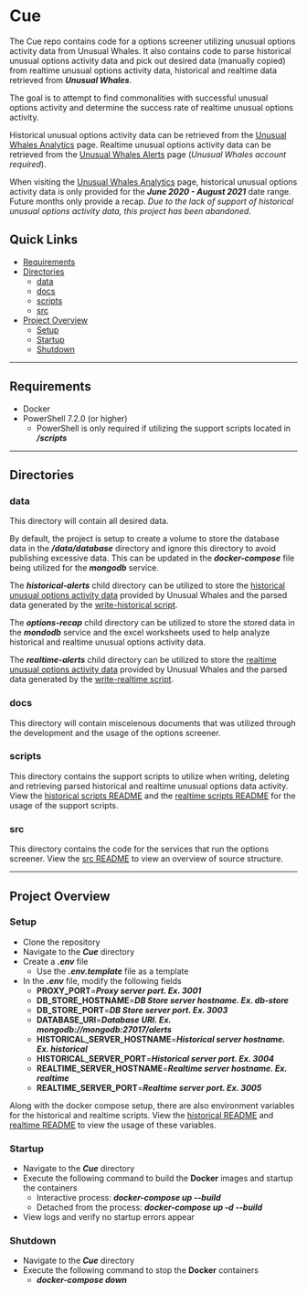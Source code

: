 # Cue
The Cue repo contains code for a options screener utilizing unusual options activity data from Unusual Whales.  It also contains code to parse historical unusual options activity data and pick out desired data (manually copied) from realtime unusual options activity data, historical and realtime data retrieved from ***Unusual Whales***.

The goal is to attempt to find commonalities with successful unusual options activity and determine the success rate of realtime unusual options activity.

Historical unusual options activity data can be retrieved from the [Unusual Whales Analytics](https://unusualwhales.com/analytics) page.  Realtime unusual options activity data can be retrieved from the [Unusual Whales Alerts](https://unusualwhales.com/alerts) page (*Unusual Whales account required*).

When visiting the [Unusual Whales Analytics](https://unusualwhales.com/analytics) page, historical unusual options activity data is only provided for the ***June 2020 - August 2021*** date range.  Future months only provide a recap.  *Due to the lack of support of historical unusual options activity data, this project has been abandoned*.

## Quick Links
- [Requirements](#requirements)
- [Directories](#directories)
  - [data](#data)
  - [docs](#docs)
  - [scripts](#scripts)
  - [src](#src)
- [Project Overview](#project-overview)
  - [Setup](#setup)
  - [Startup](#startup)
  - [Shutdown](#shutdown)

----------------------------------

## Requirements
- Docker
- PowerShell 7.2.0 (or higher)
  - PowerShell is only required if utilizing the support scripts located in ***/scripts***

----------------------------------

## Directories
### **data**
This directory will contain all desired data.

By default, the project is setup to create a volume to store the database data in the ***/data/database*** directory and ignore this directory to avoid publishing excessive data.  This can be updated in the ***docker-compose*** file being utilized for the ***mongodb*** service.

The ***historical-alerts*** child directory can be utilized to store the [historical unusual options activity data](https://unusualwhales.com/analytics) provided by Unusual Whales and the parsed data generated by the [write-historical script](/scripts/historical/write-historical.ps1).

The ***options-recap*** child directory can be utilized to store the stored data in the ***mondodb*** service and the excel worksheets used to help analyze historical and realtime unusual options activity data.

The ***realtime-alerts*** child directory can be utilized to store the [realtime unusual options activity data](https://unusualwhales.com/alerts) provided by Unusual Whales and the parsed data generated by the [write-realtime script](/scripts/realtime/write-realtime.ps1).

### **docs**
This directory will contain miscelenous documents that was utilized through the development and the usage of the options screener.

### **scripts**
This directory contains the support scripts to utilize when writing, deleting and retrieving parsed historical and realtime unusual options data activity.  View the [historical scripts README](/scripts/historical/README.md) and the [realtime scripts README](/scripts/realtime/README.md) for the usage of the support scripts.

### **src**
This directory contains the code for the services that run the options screener.  View the [src README](/src/README.md) to view an overview of source structure.

----------------------------------

## Project Overview
### **Setup**
- Clone the repository
- Navigate to the ***Cue*** directory
- Create a ***.env*** file
  - Use the ***.env.template*** file as a template
- In the ***.env*** file, modify the following fields
  - **PROXY_PORT**=***Proxy server port. Ex. 3001***
  - **DB_STORE_HOSTNAME**=***DB Store server hostname. Ex. db-store***
  - **DB_STORE_PORT**=***DB Store server port. Ex. 3003***
  - **DATABASE_URI**=***Database URI. Ex. mongodb://mongodb:27017/alerts***
  - **HISTORICAL_SERVER_HOSTNAME**=***Historical server hostname. Ex. historical***
  - **HISTORICAL_SERVER_PORT**=***Historical server port. Ex. 3004***
  - **REALTIME_SERVER_HOSTNAME**=***Realtime server hostname. Ex. realtime***
  - **REALTIME_SERVER_PORT**=***Realtime server port. Ex. 3005***

Along with the docker compose setup, there are also environment variables for the historical and realtime scripts.  View the [historical README](/scripts/historical/README.md) and [realtime README](/scripts/realtime/README.md) to view the usage of these variables.

### **Startup**
- Navigate to the ***Cue*** directory
- Execute the following command to build the **Docker** images and startup the containers
  - Interactive process: ***docker-compose up --build***
  - Detached from the process: ***docker-compose up -d --build***
- View logs and verify no startup errors appear

### **Shutdown**
- Navigate to the ***Cue*** directory
- Execute the following command to stop the **Docker** containers
  - ***docker-compose down***
